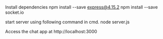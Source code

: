 Install dependencies
npm install --save express@4.15.2
npm install --save socket.io

start server using following command in cmd.
node server.js

Access the chat app at http://localhost:3000
